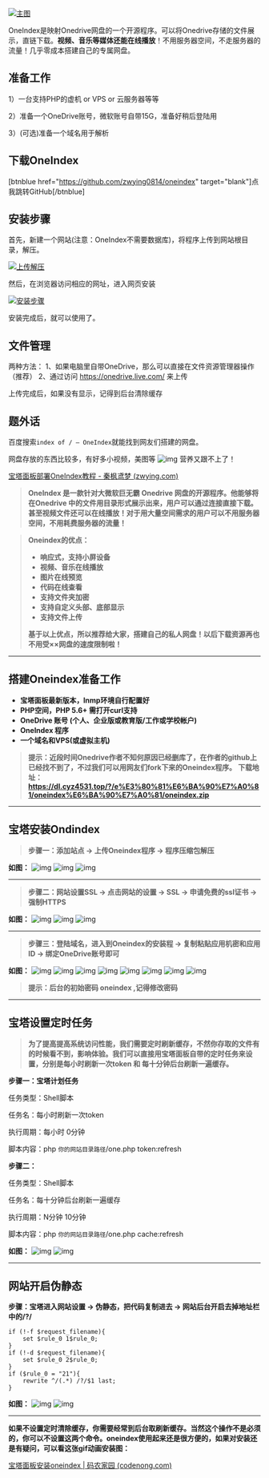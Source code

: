 [![主图](https://tva1.sinaimg.cn/mw690/0084aYsLly1gcnli3fk8yj30go0cdq3y.jpg)](https://tva1.sinaimg.cn/mw690/0084aYsLly1gcnli3fk8yj30go0cdq3y.jpg)

OneIndex是映射Onedrive网盘的一个开源程序。可以将Onedrive存储的文件展示，直链下载。**视频、音乐等媒体还能在线播放**！不用服务器空间，不走服务器的流量！几乎零成本搭建自己的专属网盘。

## 准备工作

1）一台支持PHP的虚机 or VPS or 云服务器等等

2）准备一个OneDrive账号，微软账号自带15G，准备好稍后登陆用

3）(可选)准备一个域名用于解析

## 下载OneIndex

[btnblue href="https://github.com/zwying0814/oneindex" target="blank"]点我跳转GitHub[/btnblue]

## 安装步骤

首先，新建一个网站(注意：OneIndex不需要数据库)，将程序上传到网站根目录，解压。

[![上传解压](https://tva2.sinaimg.cn/large/0084aYsLly1gcnkykhfmwj319f0hdabq.jpg)](https://tva2.sinaimg.cn/large/0084aYsLly1gcnkykhfmwj319f0hdabq.jpg)

然后，在浏览器访问相应的网址，进入网页安装

[![安装步骤](https://tva2.sinaimg.cn/large/0084aYsLly1gcnl40fk0wg30qe0nm1ky.gif)](https://tva2.sinaimg.cn/large/0084aYsLly1gcnl40fk0wg30qe0nm1ky.gif)

安装完成后，就可以使用了。

## 文件管理

两种方法：
1、如果电脑里自带OneDrive，那么可以直接在文件资源管理器操作（推荐）
2、通过访问 https://onedrive.live.com/ 来上传

上传完成后，如果没有显示，记得到后台清除缓存

## 题外话

百度搜索`index of / – OneIndex`就能找到网友们搭建的网盘。

网盘存放的东西比较多，有好多小视频，美图等 ![img](https://cdn.jsdelivr.net/gh/zwying0814/Cuteen@4.6/static/emoji/aru/E8A385E5A4A7E6ACBE_2x.png) 营养又跟不上了！

[宝塔面板部署OneIndex教程 - 秦枫鸢梦 (zwying.com)](https://blog.zwying.com/archives/29.html)



> **OneIndex 是一款针对大微软巨无霸 Onedrive 网盘的开源程序。他能够将在Onedrive 中的文件用目录形式展示出来，用户可以通过连接直接下载。甚至视频文件还可以在线播放！对于用大量空间需求的用户可以不用服务器空间，不用耗费服务器的流量！**

> **Oneindex的优点：**
>
> - **响应式，支持小屏设备**
> - **视频、音乐在线播放**
> - **图片在线预览**
> - **代码在线查看**
> - **支持文件夹加密**
> - **支持自定义头部、底部显示**
> - **支持文件上传**
>
> **基于以上优点，所以推荐给大家，搭建自己的私人网盘！以后下载资源再也不用受××网盘的速度限制啦！**

------

## 搭建Oneindex准备工作

- **宝塔面板最新版本，lnmp环境自行配置好**
- **PHP空间，PHP 5.6+ 需打开curl支持**
- **OneDrive 账号 (个人、企业版或教育版/工作或学校帐户)**
- **OneIndex 程序**
- **一个域名和VPS(或虚拟主机)**

> **提示：近段时间Onedrive作者不知何原因已经删库了，在作者的github上已经找不到了，不过我们可以用网友们fork下来的Oneindex程序。**
> **下载地址：https://dl.cyz4531.top/?/e%E3%80%81%E6%BA%90%E7%A0%81/oneindex%E6%BA%90%E7%A0%81/oneindex.zip**

------

## 宝塔安装Ondindex

> **步骤一：添加站点 -> 上传Oneindex程序 -> 程序压缩包解压**

**如图：**
![img](https://i2.wp.com/imgconvert.csdnimg.cn/aHR0cHM6Ly9hZTAxLmFsaWNkbi5jb20va2YvSDI1Y2E0MTc5ZGY1MTQwZmY4NzRjMWQxYzRlMzc3ZDg5cS5qcGc?x-oss-process=image/format,png#pic_center)
![img](https://i2.wp.com/imgconvert.csdnimg.cn/aHR0cHM6Ly9hZTAxLmFsaWNkbi5jb20va2YvSGI2Y2U0MWVjY2FjNzQ5NDJiMThhODIyYjc3NmU4MTgwaC5qcGc?x-oss-process=image/format,png#pic_center)
![img](https://i2.wp.com/imgconvert.csdnimg.cn/aHR0cHM6Ly9hZTAxLmFsaWNkbi5jb20va2YvSDEwMjgwNjZhODU5MjRkYTA4ZTI4ZGVmYmI2Y2UwNzZlaS5qcGc?x-oss-process=image/format,png#pic_center)

------

> **步骤二：网站设置SSL -> 点击网站的设置 -> SSL -> 申请免费的ssl证书 -> 强制HTTPS**

**如图：**
![img](https://i2.wp.com/imgconvert.csdnimg.cn/aHR0cHM6Ly9hZTAxLmFsaWNkbi5jb20va2YvSGZjNzlkYmVmZDBmMTRhYjRiZWM5OTUwYTU3OGUzNWY0eC5qcGc?x-oss-process=image/format,png#pic_center)
![img](https://i2.wp.com/imgconvert.csdnimg.cn/aHR0cHM6Ly9hZTAxLmFsaWNkbi5jb20va2YvSDU0MTlkNzMwYzcwNjQ3NmNhZDg1ZjI1ODE5NzIwZTY4by5qcGc?x-oss-process=image/format,png#pic_center)
![img](https://i2.wp.com/imgconvert.csdnimg.cn/aHR0cHM6Ly9hZTAxLmFsaWNkbi5jb20va2YvSGJkNDJiMTk1ZWQ1NzQ2NWE5ZWIxYWE0ZTQ0MmYzNzNjMi5qcGc?x-oss-process=image/format,png#pic_center)

------

> **步骤三：登陆域名，进入到Oneindex的安装程 -> 复制粘贴应用机密和应用ID -> 绑定OneDrive账号即可**

**如图：**
![img](https://i2.wp.com/imgconvert.csdnimg.cn/aHR0cHM6Ly9hZTAxLmFsaWNkbi5jb20va2YvSGMxYjJhYmQ0ZTE0MjRlNDBiZjBlOWFkNWQwYzdlY2U5TS5qcGc?x-oss-process=image/format,png#pic_center)
![img](https://i2.wp.com/imgconvert.csdnimg.cn/aHR0cHM6Ly9hZTAxLmFsaWNkbi5jb20va2YvSDZhN2Y4NDAyMzAxNDRhZDZhNzUwMGU1MjQ3NmI1YmVjdS5qcGc?x-oss-process=image/format,png#pic_center)
![img](https://i2.wp.com/imgconvert.csdnimg.cn/aHR0cHM6Ly9hZTAxLmFsaWNkbi5jb20va2YvSDU2MzNmNjU3NTdhODRkN2ViNTFiMGFhNDI1NWEyNGZjbC5qcGc?x-oss-process=image/format,png#pic_center)
![img](https://i2.wp.com/imgconvert.csdnimg.cn/aHR0cHM6Ly9hZTAxLmFsaWNkbi5jb20va2YvSDNhNWFhNzEwMjM5ZTRlMTU4YjE3Yzk5Y2NhNjQyN2Q1OC5qcGc?x-oss-process=image/format,png#pic_center)
![img](https://i2.wp.com/imgconvert.csdnimg.cn/aHR0cHM6Ly9hZTAxLmFsaWNkbi5jb20va2YvSDQ4YzViOWZhMjQ1MDRmZTdhNTY2MWE4YzQyYTQyMWM4OC5qcGc?x-oss-process=image/format,png#pic_center)
![img](https://i2.wp.com/imgconvert.csdnimg.cn/aHR0cHM6Ly9hZTAxLmFsaWNkbi5jb20va2YvSDU4NjUzMmUzN2QzYTRlNDk4MWE4YTAyZDhiNzc1Y2MxdC5qcGc?x-oss-process=image/format,png#pic_center)
![img](https://i2.wp.com/imgconvert.csdnimg.cn/aHR0cHM6Ly9hZTAxLmFsaWNkbi5jb20va2YvSDE5OGZlM2I2YzI2ZjQxYmFiYTEwNDdhNzEzNzViNjI5Yi5qcGc?x-oss-process=image/format,png#pic_center)
![img](https://i2.wp.com/imgconvert.csdnimg.cn/aHR0cHM6Ly9hZTAxLmFsaWNkbi5jb20va2YvSDU2YWUwZTY1MWM0ZTQ3ZTRhN2YxYmVjMzA2ZTlkZTc3Wi5qcGc?x-oss-process=image/format,png#pic_center)

> **提示：后台的初始密码 oneindex ,记得修改密码**

------

## 宝塔设置定时任务

> **为了提高提高系统访问性能，我们需要定时刷新缓存，不然你存取的文件有的时候看不到，影响体验。我们可以直接用宝塔面板自带的定时任务来设置，分别是每小时刷新一次token 和 每十分钟后台刷新一遍缓存。**

**步骤一：宝塔计划任务**

任务类型：Shell脚本 

任务名：每小时刷新一次token 

执行周期：每小时 0分钟 

脚本内容：php `你的网站目录路径`/one.php token:refresh 

**步骤二：**

任务类型：Shell脚本 

任务名：每十分钟后台刷新一遍缓存 

执行周期：N分钟 10分钟 

脚本内容：php `你的网站目录路径`/one.php cache:refresh   

**如图：**
![img](https://i2.wp.com/imgconvert.csdnimg.cn/aHR0cHM6Ly9hZTAxLmFsaWNkbi5jb20va2YvSGM3Y2YzY2IxNWQ2MjRiMzFhZWZmMTc4ZjlmYzI3YmYwSi5qcGc?x-oss-process=image/format,png#pic_center)
![img](https://i2.wp.com/imgconvert.csdnimg.cn/aHR0cHM6Ly9hZTAxLmFsaWNkbi5jb20va2YvSDU3Y2IzMDI5ZDNhMjRiZjlhOTVhMTc4MDhmZTBlZGY2My5qcGc?x-oss-process=image/format,png#pic_center)

------

## 网站开启伪静态

**步骤：宝塔进入网站设置 -> 伪静态，把代码复制进去 -> 网站后台开启去掉地址栏中的/?/**

```nginx
if (!-f $request_filename){
    set $rule_0 1$rule_0;
}
if (!-d $request_filename){
    set $rule_0 2$rule_0;
}
if ($rule_0 = "21"){
    rewrite ^/(.*) /?/$1 last;
}
```



**如图：**
![img](https://i2.wp.com/imgconvert.csdnimg.cn/aHR0cHM6Ly9hZTAxLmFsaWNkbi5jb20va2YvSGIwMzg4Mjk5ZWJkNjQ4ZTlhYWU1ZTRlY2Q2YzExZDA1Wi5qcGc?x-oss-process=image/format,png#pic_center)
![img](https://i2.wp.com/imgconvert.csdnimg.cn/aHR0cHM6Ly9hZTAxLmFsaWNkbi5jb20va2YvSGJjNDk1Y2U1NzQ3MjRjM2M5N2VmZmQ4MTUyYjFiYmVkcy5qcGc?x-oss-process=image/format,png#pic_center)

------







**如果不设置定时清除缓存，你需要经常到后台取刷新缓存。当然这个操作不是必须的，你可以不设置这两个命令。oneindex使用起来还是很方便的，如果对安装还是有疑问，可以看这张gif动画安装图：**



[宝塔面板安装oneindex | 码农家园 (codenong.com)](https://www.codenong.com/cs107112828/)